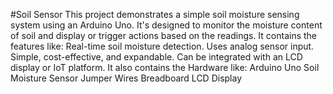 #Soil Sensor
This project demonstrates a simple soil moisture sensing system using an Arduino Uno. It's designed to monitor the moisture content of soil and display or trigger actions based on the readings.
It contains the features like:
 Real-time soil moisture detection.
 Uses analog sensor input.
 Simple, cost-effective, and expandable.
 Can be integrated with an LCD display or IoT platform.
It also contains the Hardware like:
 Arduino Uno
 Soil Moisture Sensor
 Jumper Wires
 Breadboard
 LCD Display 
 
